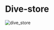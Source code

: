 # Dive-store
![dive_store](https://user-images.githubusercontent.com/56195913/174822226-bd07d23a-f325-4e0d-80db-8126f4c2990d.png)
